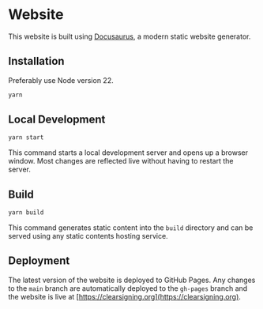# Website

This website is built using [Docusaurus](https://docusaurus.io/), a modern static website generator.

## Installation

Preferably use Node version 22.

```bash
yarn
```

## Local Development

```bash
yarn start
```

This command starts a local development server and opens up a browser window. Most changes are reflected live without having to restart the server.

## Build

```bash
yarn build
```

This command generates static content into the `build` directory and can be served using any static contents hosting service.

## Deployment

The latest version of the website is deployed to GitHub Pages. Any changes to the `main` branch are automatically deployed to the `gh-pages` branch and the website is live at [https://clearsigning.org](https://clearsigning.org).
